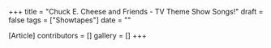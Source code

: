 +++
title = "Chuck E. Cheese and Friends - TV Theme Show Songs!"
draft = false
tags = ["Showtapes"]
date = ""

[Article]
contributors = []
gallery = []
+++